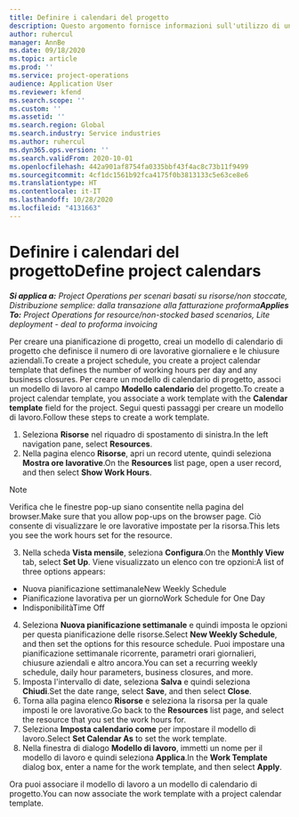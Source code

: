 ```yaml
---
title: Definire i calendari del progetto
description: Questo argomento fornisce informazioni sull'utilizzo di un calendario di progetto per tenere traccia della pianificazione del progetto.
author: ruhercul
manager: AnnBe
ms.date: 09/18/2020
ms.topic: article
ms.prod: ''
ms.service: project-operations
audience: Application User
ms.reviewer: kfend
ms.search.scope: ''
ms.custom: ''
ms.assetid: ''
ms.search.region: Global
ms.search.industry: Service industries
ms.author: ruhercul
ms.dyn365.ops.version: ''
ms.search.validFrom: 2020-10-01
ms.openlocfilehash: 442a901af8754fa0335bbf43f4ac8c73b11f9499
ms.sourcegitcommit: 4cf1dc1561b92fca4175f0b3813133c5e63ce8e6
ms.translationtype: HT
ms.contentlocale: it-IT
ms.lasthandoff: 10/28/2020
ms.locfileid: "4131663"
---
```

# <a name="define-project-calendars"></a><span data-ttu-id="f5d92-103">Definire i calendari del progetto</span><span class="sxs-lookup"><span data-stu-id="f5d92-103">Define project calendars</span></span>

<span data-ttu-id="f5d92-104">_**Si applica a:** Project Operations per scenari basati su risorse/non stoccate, Distribuzione semplice: dalla transazione alla fatturazione proforma_</span><span class="sxs-lookup"><span data-stu-id="f5d92-104">_**Applies To:** Project Operations for resource/non-stocked based scenarios, Lite deployment - deal to proforma invoicing_</span></span>

<span data-ttu-id="f5d92-105">Per creare una pianificazione di progetto, creai un modello di calendario di progetto che definisce il numero di ore lavorative giornaliere e le chiusure aziendali.</span><span class="sxs-lookup"><span data-stu-id="f5d92-105">To create a project schedule, you create a project calendar template that defines the number of working hours per day and any business closures.</span></span> <span data-ttu-id="f5d92-106">Per creare un modello di calendario di progetto, associ un modello di lavoro al campo **Modello calendario** del progetto.</span><span class="sxs-lookup"><span data-stu-id="f5d92-106">To create a project calendar template, you associate a work template with the **Calendar template** field for the project.</span></span> <span data-ttu-id="f5d92-107">Segui questi passaggi per creare un modello di lavoro.</span><span class="sxs-lookup"><span data-stu-id="f5d92-107">Follow these steps to create a work template.</span></span>

1. <span data-ttu-id="f5d92-108">Seleziona **Risorse** nel riquadro di spostamento di sinistra.</span><span class="sxs-lookup"><span data-stu-id="f5d92-108">In the left navigation pane, select **Resources**.</span></span> 
2. <span data-ttu-id="f5d92-109">Nella pagina elenco **Risorse**, apri un record utente, quindi seleziona **Mostra ore lavorative**.</span><span class="sxs-lookup"><span data-stu-id="f5d92-109">On the **Resources** list page, open a user record, and then select **Show Work Hours**.</span></span>

  > [!NOTE]
  > <span data-ttu-id="f5d92-110">Verifica che le finestre pop-up siano consentite nella pagina del browser.</span><span class="sxs-lookup"><span data-stu-id="f5d92-110">Make sure that you allow pop-ups on the browser page.</span></span> <span data-ttu-id="f5d92-111">Ciò consente di visualizzare le ore lavorative impostate per la risorsa.</span><span class="sxs-lookup"><span data-stu-id="f5d92-111">This lets you see the work hours set for the resource.</span></span>
  
3. <span data-ttu-id="f5d92-112">Nella scheda **Vista mensile**, seleziona **Configura**.</span><span class="sxs-lookup"><span data-stu-id="f5d92-112">On the **Monthly View** tab, select **Set Up**.</span></span> <span data-ttu-id="f5d92-113">Viene visualizzato un elenco con tre opzioni:</span><span class="sxs-lookup"><span data-stu-id="f5d92-113">A list of three options appears:</span></span> 

  - <span data-ttu-id="f5d92-114">Nuova pianificazione settimanale</span><span class="sxs-lookup"><span data-stu-id="f5d92-114">New Weekly Schedule</span></span>
  - <span data-ttu-id="f5d92-115">Pianificazione lavorativa per un giorno</span><span class="sxs-lookup"><span data-stu-id="f5d92-115">Work Schedule for One Day</span></span>
  - <span data-ttu-id="f5d92-116">Indisponibilità</span><span class="sxs-lookup"><span data-stu-id="f5d92-116">Time Off</span></span>

4. <span data-ttu-id="f5d92-117">Seleziona **Nuova pianificazione settimanale** e quindi imposta le opzioni per questa pianificazione delle risorse.</span><span class="sxs-lookup"><span data-stu-id="f5d92-117">Select **New Weekly Schedule**, and then set the options for this resource schedule.</span></span> <span data-ttu-id="f5d92-118">Puoi impostare una pianificazione settimanale ricorrente, parametri orari giornalieri, chiusure aziendali e altro ancora.</span><span class="sxs-lookup"><span data-stu-id="f5d92-118">You can set a recurring weekly schedule, daily hour parameters, business closures, and more.</span></span>
5. <span data-ttu-id="f5d92-119">Imposta l'intervallo di date, seleziona **Salva** e quindi seleziona **Chiudi**.</span><span class="sxs-lookup"><span data-stu-id="f5d92-119">Set the date range, select **Save**, and then select **Close**.</span></span> 
6. <span data-ttu-id="f5d92-120">Torna alla pagina elenco **Risorse** e seleziona la risorsa per la quale imposti le ore lavorative.</span><span class="sxs-lookup"><span data-stu-id="f5d92-120">Go back to the **Resources** list page, and select the resource that you set the work hours for.</span></span> 
7. <span data-ttu-id="f5d92-121">Seleziona **Imposta calendario come** per impostare il modello di lavoro.</span><span class="sxs-lookup"><span data-stu-id="f5d92-121">Select **Set Calendar As** to set the work template.</span></span> 
8. <span data-ttu-id="f5d92-122">Nella finestra di dialogo **Modello di lavoro**, immetti un nome per il modello di lavoro e quindi seleziona **Applica**.</span><span class="sxs-lookup"><span data-stu-id="f5d92-122">In the **Work Template** dialog box, enter a name for the work template, and then select **Apply**.</span></span> 

<span data-ttu-id="f5d92-123">Ora puoi associare il modello di lavoro a un modello di calendario di progetto.</span><span class="sxs-lookup"><span data-stu-id="f5d92-123">You can now associate the work template with a project calendar template.</span></span>
